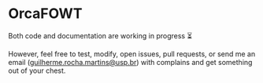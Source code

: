 # OrcaFOWT


Both code and documentation are working in progress :hourglass_flowing_sand:

However, feel free to test, modify, open issues, pull requests, or send me an email (guilherme.rocha.martins@usp.br) with complains and get something out of your chest. 

